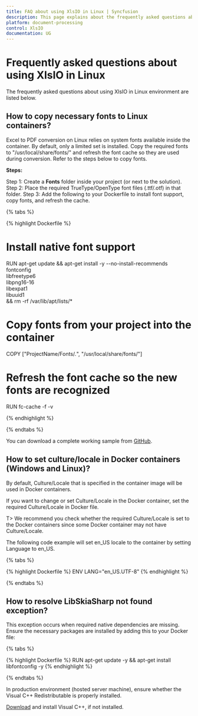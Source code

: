 ```yaml
---
title: FAQ about using XlsIO in Linux | Syncfusion
description: This page explains about the frequently asked questions about using the .NET Excel (XlsIO) library in Linux environment.
platform: document-processing
control: XlsIO
documentation: UG
---
```


# Frequently asked questions about using XlsIO in Linux

The frequently asked questions about using XlsIO in Linux environment are listed below.

## How to copy necessary fonts to Linux containers?

Excel to PDF conversion on Linux relies on system fonts available inside the container. By default, only a limited set is installed. Copy the required fonts to "/usr/local/share/fonts/" and refresh the font cache so they are used during conversion. Refer to the steps below to copy fonts.

**Steps:**

Step 1: Create a **Fonts** folder inside your project (or next to the solution).
Step 2: Place the required TrueType/OpenType font files (.ttf/.otf) in that folder.
Step 3: Add the following to your Dockerfile to install font support, copy fonts, and refresh the cache.

{% tabs %}

{% highlight Dockerfile %}

# Install native font support 
RUN apt-get update && apt-get install -y --no-install-recommends \
    fontconfig \
    libfreetype6 \
    libpng16-16 \
    libexpat1 \
    libuuid1 \
    && rm -rf /var/lib/apt/lists/*

# Copy fonts from your project into the container
COPY ["ProjectName/Fonts/*.*", "/usr/local/share/fonts/"]

# Refresh the font cache so the new fonts are recognized
RUN fc-cache -f -v 

{% endhighlight %}     

{% endtabs %}   

You can download a complete working sample from [GitHub](https://github.com/SyncfusionExamples/XlsIO-Examples/tree/master/Linux/Copy%20fonts%20to%20linux%20containers/.NET/Copy_fonts_to_linux_containers).

## How to set culture/locale in Docker containers (Windows and Linux)?
 
By default, Culture/Locale that is specified in the container image will be used in Docker containers.

If you want to change or set Culture/Locale in the Docker container, set the required Culture/Locale in Docker file.

T> We recommend you check whether the required Culture/Locale is set to the Docker containers since some Docker container may not have Culture/Locale.

The following code example will set en_US locale to the container by setting Language to en_US.

{% tabs %}

{% highlight Dockerfile %}
ENV LANG="en_US.UTF-8"
{% endhighlight %}

{% endtabs %}

## How to resolve LibSkiaSharp not found exception?

This exception occurs when required native dependencies are missing. Ensure the necessary packages are installed by adding this to your Docker file:

{% tabs %}

{% highlight Dockerfile %}
RUN apt-get update -y && apt-get install libfontconfig -y
{% endhighlight %}

{% endtabs %}

In production environment (hosted server machine), ensure whether the Visual C++ Redistributable is properly installed.

[Download](https://learn.microsoft.com/en-us/cpp/windows/latest-supported-vc-redist?view=msvc-170) and install Visual C++, if not installed.